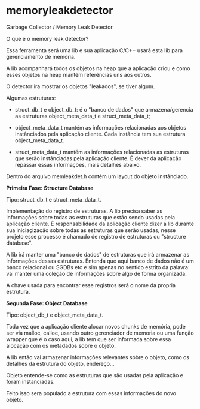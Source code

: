 # memoryleakdetector
Garbage Collector / Memory Leak Detector

O que é o memory leak detector?

Essa ferramenta será uma lib e sua aplicação C/C++ usará esta lib para gerenciamento de memória.

A lib acompanhará todos os objetos na heap que a aplicação criou e como esses objetos na heap mantêm referências uns aos outros.

O detector ira mostrar os objetos "leakados", se tiver algum.

Algumas estruturas:

 - struct_db_t e object_db_t: é o "banco de dados" que armazena/gerencia as estruturas object_meta_data_t e              struct_meta_data_t;

 - object_meta_data_t mantém as informações relacionadas aos objetos instânciados pela aplicação cliente. Cada instância tem sua estrutura object_meta_data_t.

 - struct_meta_data_t mantém as informações relacionadas as estruturas que serão instânciadas pela aplicação cliente. É dever da aplicação repassar essas informações, mais detalhes abaixo.

 Dentro do arquivo memleakdet.h contém um layout do objeto instânciado.


<b>Primeira Fase: Structure Database</b>

Tipo: struct_db_t e struct_meta_data_t.

Implementação do registro de estruturas. A lib precisa saber as informações sobre todas as estruturas que estão sendo usadas pela aplicação cliente. É responsabilidade da aplicação cliente dizer a lib durante sua iniciaçização sobre todas as estruturas que serão usadas, nesse projeto esse processo é chamado de registro de estruturas ou "structure database".

A lib irá manter uma "banco de dados" de estruturas que irá armazenar as informações dessas estruturas. Entenda que aqui banco de dados não é um banco relacional ou SGDBs etc e sim apenas no sentido estrito da palavra: vai manter uma coleção de informações sobre algo de forma organizada.

A chave usada para encontrar esse registros será o nome da propria estrutura.

<b>Segunda Fase: Object Database</b>

Tipo: object_db_t e object_meta_data_t.

Toda vez que a aplicação cliente alocar novos chunks de memória, pode ser via malloc, calloc, usando outro gerenciador de memoria ou uma função wrapper que é o caso aqui, a lib tem que ser informada sobre essa alocação com os metadados sobre o objeto.

A lib então vai armazenar informações relevantes sobre o objeto, como os detalhes da estrutura do objeto, endereço...

Objeto entende-se como as estruturas que são usadas pela aplicação e foram instanciadas.

Feito isso sera populado a estrutura com essas informações do novo objeto.

